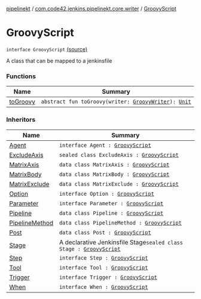 [pipelinekt](../../index.md) / [com.code42.jenkins.pipelinekt.core.writer](../index.md) / [GroovyScript](./index.md)

# GroovyScript

`interface GroovyScript` [(source)](https://github.com/code42/pipelinekt/tree/master/core/src/main/kotlin/com/code42/jenkins/pipelinekt/core/writer/GroovyWriter.kt#L10)

A class that can be mapped to a jenkinsfile

### Functions

| Name | Summary |
|---|---|
| [toGroovy](to-groovy.md) | `abstract fun toGroovy(writer: `[`GroovyWriter`](../-groovy-writer/index.md)`): `[`Unit`](https://kotlinlang.org/api/latest/jvm/stdlib/kotlin/-unit/index.html) |

### Inheritors

| Name | Summary |
|---|---|
| [Agent](../../com.code42.jenkins.pipelinekt.core/-agent.md) | `interface Agent : `[`GroovyScript`](./index.md) |
| [ExcludeAxis](../../com.code42.jenkins.pipelinekt.core.stage/-exclude-axis/index.md) | `sealed class ExcludeAxis : `[`GroovyScript`](./index.md) |
| [MatrixAxis](../../com.code42.jenkins.pipelinekt.core.stage/-matrix-axis/index.md) | `data class MatrixAxis : `[`GroovyScript`](./index.md) |
| [MatrixBody](../../com.code42.jenkins.pipelinekt.core.stage/-matrix-body/index.md) | `data class MatrixBody : `[`GroovyScript`](./index.md) |
| [MatrixExclude](../../com.code42.jenkins.pipelinekt.core.stage/-matrix-exclude/index.md) | `data class MatrixExclude : `[`GroovyScript`](./index.md) |
| [Option](../../com.code42.jenkins.pipelinekt.core/-option.md) | `interface Option : `[`GroovyScript`](./index.md) |
| [Parameter](../../com.code42.jenkins.pipelinekt.core/-parameter/index.md) | `interface Parameter : `[`GroovyScript`](./index.md) |
| [Pipeline](../../com.code42.jenkins.pipelinekt.core/-pipeline/index.md) | `data class Pipeline : `[`GroovyScript`](./index.md) |
| [PipelineMethod](../../com.code42.jenkins.pipelinekt.core.method/-pipeline-method/index.md) | `data class PipelineMethod : `[`GroovyScript`](./index.md) |
| [Post](../../com.code42.jenkins.pipelinekt.core/-post/index.md) | `data class Post : `[`GroovyScript`](./index.md) |
| [Stage](../../com.code42.jenkins.pipelinekt.core.stage/-stage/index.md) | A declarative Jenkinsfile Stage`sealed class Stage : `[`GroovyScript`](./index.md) |
| [Step](../../com.code42.jenkins.pipelinekt.core.step/-step/index.md) | `interface Step : `[`GroovyScript`](./index.md) |
| [Tool](../../com.code42.jenkins.pipelinekt.core/-tool.md) | `interface Tool : `[`GroovyScript`](./index.md) |
| [Trigger](../../com.code42.jenkins.pipelinekt.core/-trigger.md) | `interface Trigger : `[`GroovyScript`](./index.md) |
| [When](../../com.code42.jenkins.pipelinekt.core/-when.md) | `interface When : `[`GroovyScript`](./index.md) |
